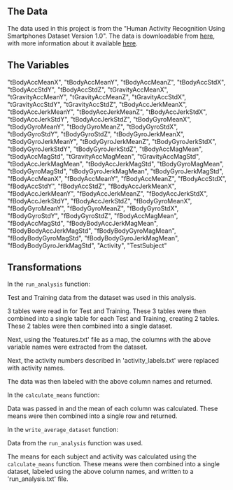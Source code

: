 ## The Data
The data used in this project is from the "Human Activity Recognition Using Smartphones Dataset Version 1.0". The data is downloadable from [here](https://d396qusza40orc.cloudfront.net/getdata%2Fprojectfiles%2FUCI%20HAR%20Dataset.zip), with more information about it available [here](http://archive.ics.uci.edu/ml/datasets/Human+Activity+Recognition+Using+Smartphones).

## The Variables
"tBodyAccMeanX",
"tBodyAccMeanY", 
"tBodyAccMeanZ", 
"tBodyAccStdX", 
"tBodyAccStdY", 
"tBodyAccStdZ",
"tGravityAccMeanX",
"tGravityAccMeanY", 
"tGravityAccMeanZ", 
"tGravityAccStdX", 
"tGravityAccStdY", 
"tGravityAccStdZ",
"tBodyAccJerkMeanX",
"tBodyAccJerkMeanY", 
"tBodyAccJerkMeanZ", 
"tBodyAccJerkStdX", 
"tBodyAccJerkStdY", 
"tBodyAccJerkStdZ",
"tBodyGyroMeanX",
"tBodyGyroMeanY", 
"tBodyGyroMeanZ", 
"tBodyGyroStdX", 
"tBodyGyroStdY", 
"tBodyGyroStdZ",
"tBodyGyroJerkMeanX",
"tBodyGyroJerkMeanY", 
"tBodyGyroJerkMeanZ", 
"tBodyGyroJerkStdX", 
"tBodyGyroJerkStdY", 
"tBodyGyroJerkStdZ",
"tBodyAccMagMean",
"tBodyAccMagStd",
"tGravityAccMagMean",
"tGravityAccMagStd",
"tBodyAccJerkMagMean",
"tBodyAccJerkMagStd",
"tBodyGyroMagMean",
"tBodyGyroMagStd",
"tBodyGyroJerkMagMean",
"tBodyGyroJerkMagStd",
"fBodyAccMeanX",
"fBodyAccMeanY", 
"fBodyAccMeanZ", 
"fBodyAccStdX", 
"fBodyAccStdY", 
"fBodyAccStdZ",
"fBodyAccJerkMeanX",
"fBodyAccJerkMeanY", 
"fBodyAccJerkMeanZ", 
"fBodyAccJerkStdX", 
"fBodyAccJerkStdY", 
"fBodyAccJerkStdZ",
"fBodyGyroMeanX",
"fBodyGyroMeanY", 
"fBodyGyroMeanZ", 
"fBodyGyroStdX", 
"fBodyGyroStdY", 
"fBodyGyroStdZ",
"fBodyAccMagMean",
"fBodyAccMagStd",
"fBodyBodyAccJerkMagMean",
"fBodyBodyAccJerkMagStd",
"fBodyBodyGyroMagMean",
"fBodyBodyGyroMagStd",
"fBodyBodyGyroJerkMagMean",
"fBodyBodyGyroJerkMagStd",
"Activity",
"TestSubject"

## Transformations
In the `run_analysis` function:

Test and Training data from the dataset was used in this analysis.

3 tables were read in for Test and Training. These 3 tables were then combined into a single table for each Test and Training, creating 2 tables. These 2 tables were then combined into a single dataset.

Next, using the 'features.txt' file as a map, the columns with the above variable names were extracted from the dataset.

Next, the activity numbers described in 'activity_labels.txt' were replaced with activity names.

The data was then labeled with the above column names and returned.


In the `calculate_means` function:

Data was passed in and the mean of each column was calculated. These means were then combined into a single row and returned.


In the `write_average_dataset` function:

Data from the `run_analysis` function was used.

The means for each subject and activity was calculated using the `calculate_means` function. These means were then combined into a single dataset, labeled using the above column names, and written to a 'run_analysis.txt' file.
